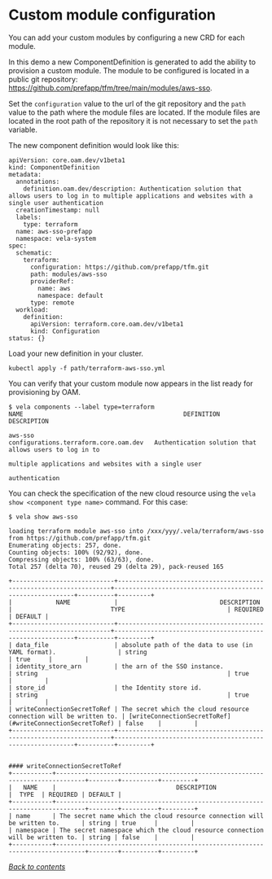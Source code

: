 # Custom module configuration

You can add your custom modules by configuring a new CRD for each module.

In this demo a new ComponentDefinition is generated to add the ability to provision a custom module. The module to be configured is located in a public git repository: https://github.com/prefapp/tfm/tree/main/modules/aws-sso.

Set the ``configuration`` value to the url of the git repository and the ``path`` value to the path where the module files are located. If the module files are located in the root path of the repository it is not necessary to set the ``path`` variable.

The new component definition would look like this:

```
apiVersion: core.oam.dev/v1beta1
kind: ComponentDefinition
metadata:
  annotations:
    definition.oam.dev/description: Authentication solution that allows users to log in to multiple applications and websites with a single user authentication
  creationTimestamp: null
  labels:
    type: terraform
  name: aws-sso-prefapp
  namespace: vela-system
spec:
  schematic:
    terraform:
      configuration: https://github.com/prefapp/tfm.git
      path: modules/aws-sso
      providerRef:
        name: aws
        namespace: default
      type: remote
  workload:
    definition:
      apiVersion: terraform.core.oam.dev/v1beta1
      kind: Configuration
status: {}
```

Load your new definition in your cluster.

```
kubectl apply -f path/terraform-aws-sso.yml
```

You can verify that your custom module now appears in the list ready for provisioning by OAM.

```
$ vela components --label type=terraform
NAME                                            DEFINITION                              DESCRIPTION

aws-sso                                         configurations.terraform.core.oam.dev   Authentication solution that allows users to log in to
                                                                                        multiple applications and websites with a single user
                                                                                        authentication
```

You can check the specification of the new cloud resource using the ``vela show <component type name>`` command. For this case: 

```
$ vela show aws-sso

loading terraform module aws-sso into /xxx/yyy/.vela/terraform/aws-sso from https://github.com/prefapp/tfm.git
Enumerating objects: 257, done.
Counting objects: 100% (92/92), done.
Compressing objects: 100% (63/63), done.
Total 257 (delta 70), reused 29 (delta 29), pack-reused 165

+----------------------------+--------------------------------------------------------------------+-----------------------------------------------------------+----------+---------+
|            NAME            |                            DESCRIPTION                             |                           TYPE                            | REQUIRED | DEFAULT |
+----------------------------+--------------------------------------------------------------------+-----------------------------------------------------------+----------+---------+
| data_file                  | absolute path of the data to use (in YAML format).                 | string                                                    | true     |         |
| identity_store_arn         | the arn of the SSO instance.                                       | string                                                    | true     |         |
| store_id                   | the Identity store id.                                             | string                                                    | true     |         |
| writeConnectionSecretToRef | The secret which the cloud resource connection will be written to. | [writeConnectionSecretToRef](#writeConnectionSecretToRef) | false    |         |
+----------------------------+--------------------------------------------------------------------+-----------------------------------------------------------+----------+---------+


#### writeConnectionSecretToRef
+-----------+------------------------------------------------------------------------------+--------+----------+---------+
|   NAME    |                                 DESCRIPTION                                  |  TYPE  | REQUIRED | DEFAULT |
+-----------+------------------------------------------------------------------------------+--------+----------+---------+
| name      | The secret name which the cloud resource connection will be written to.      | string | true     |         |
| namespace | The secret namespace which the cloud resource connection will be written to. | string | false    |         |
+-----------+------------------------------------------------------------------------------+--------+----------+---------+
```

*[Back to contents](../README.md)*